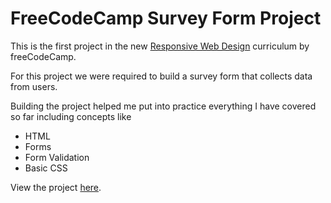 # FreeCodeCamp Survey Form Project

This is the first project in the new
[Responsive Web Design](https://www.freecodecamp.org/learn/2022/responsive-web-design/) curriculum by freeCodeCamp.

For this project we were required to build a survey form that collects data from users.

Building the project helped me put into practice everything I have covered so far including concepts like

- HTML
- Forms
- Form Validation
- Basic CSS

View the project [here](https://annahcodes.github.io/fcc-survey-form/).



